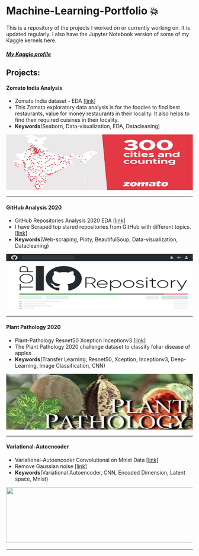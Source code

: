 # Machine-Learning-Portfolio 💥

This is a repository of the projects I worked on or currently working on. It is updated regularly. I also have the Jupyter Notebook version of some of my Kaggle kernels here.

##### [My Kaggle profile](https://www.kaggle.com/vatsalparsaniya)

## Projects:

#### Zomato India Analysis 

* Zomato India dataset - EDA [[link]](https://www.kaggle.com/vatsalparsaniya/zomato-india-rajkot-eda)
* This Zomato exploratory data analysis is for the foodies to find best restaurants, value for money restaurants in their locality. It also helps to find their required cuisines in their locality.
* **Keywords**(Seaborn, Data-visualization, EDA, Datacleaning)
<img src="https://github.com/Vatsalparsaniya/Machine-Learning-Portfolio/blob/master/Kaggle/Zomato%20India%20Analysis/banner.png" width="600" height="150">

---

#### GitHub Analysis 2020  

* GitHub Repositories Analysis 2020 EDA [[link]](https://www.kaggle.com/vatsalparsaniya/github-analysis-2020-eda)
* I have Scraped top stared repositories from GitHub with different topics. [[link]](https://github.com/Vatsalparsaniya/GitHub_Analysis)
* **Keywords**(Web-scraping, Ploty, BeautifulSoup, Data-visualization, Datacleaning)
<img src="https://github.com/Vatsalparsaniya/Machine-Learning-Portfolio/blob/master/Kaggle/GitHub%20analysis%202020%20EDA/banner.png" width="600" height="150">

---

#### Plant Pathology 2020

* Plant-Pathology Resnet50 Xception Inceptionv3 [[link]](https://www.kaggle.com/vatsalparsaniya/plant-pathology-resnet50-xception-inceptionv3)
* The Plant Pathology 2020 challenge dataset to classify foliar disease of apples
* **Keywords**(Transfer Learning, Resnet50, Xception, Inceptionv3, Deep-Learning, Image Classification, CNN)
<img src="https://github.com/Vatsalparsaniya/Machine-Learning-Portfolio/blob/master/Kaggle/Plant%20Pathology%202020/banner.png" width="600" height="150">

---

#### Variational-Autoencoder

* Variational-Autoencoder Convolutional on Mnist Data [[link]](https://www.kaggle.com/vatsalparsaniya/variational-autoencoder-convolutional)
* Remove Gaussian noise [[link]](https://github.com/Vatsalparsaniya/Variational_Autoencoder)
* **Keywords**(Variational Autoencoder, CNN, Encoded Dimension, Latent space, Mnist)
<img src="https://github.com/Vatsalparsaniya/Machine-Learning-Portfolio/blob/master/KaggleVariational%20Autoencoder/banner.png" width="600" height="150">

---
